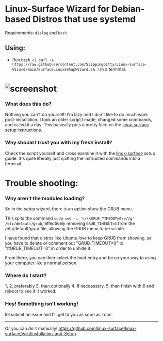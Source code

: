 # Linux-Surface Wizard for Debian-based Distros that use systemd

Requirements: `dialog` and `bash`

## Using:
* Run `bash <( curl -s https://raw.githubusercontent.com/SlippingGitty/Linux-Surface-Wizard/main/SurfaceLinuxSetupWizard.sh )` in a terminal.
# ![screenshot](https://files.catbox.moe/dlm761.png)

### What does this do?
Nothing you can't do yourself! I'm lazy and I don't like to do much work post-installation. I took an older script I made, changed some commands, and called it a day. This basically puts a pretty face on the [linux-surface](https://github.com/linux-surface/linux-surface) setup instructions.

### Why should I trust you with my fresh install?
Check the script yourself and cross examine it with the [linux-surface](https://github.com/linux-surface/linux-surface/wiki/Installation-and-Setup) setup guide. It's quite literally just spitting the instructed commands into a terminal.

# Trouble shooting:

### Why aren't the modules loading?
So in the setup wizard, there is an option show the GRUB menu.

This spits the command `sudo sed -i 's/\<GRUB_TIMEOUT=0\>//g' /etc/default/grub`, effectively removing `GRUB_TIMEOUT=0` from the /etc/default/grub file, allowing the GRUB menu to be visible.

I have found that distros like Ubuntu *love* to keep GRUB from showing, so you have to delete or comment out "GRUB_TIMEOUT=0" to "#GRUB_TIMEOUT=0" in order to unhide it.

From there, you can then select the boot entry and be on your way to using your computer like a normal person.

### Where do I start?
1, 2, preferably 3, then optionally 4. If neccessary, 5, then finish with 6 and reboot to see if it worked.

### Hey! Something isn't working!
lol submit an issue and I'll get to you as soon as I can.
___

Or you can do it manually! https://github.com/linux-surface/linux-surface/wiki/Installation-and-Setup
